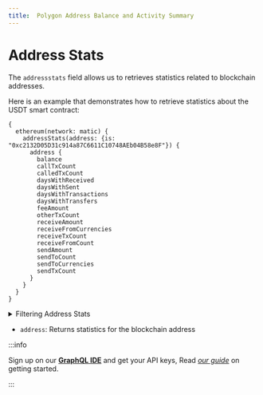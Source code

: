 ```yaml
---
title:  Polygon Address Balance and Activity Summary
---
```



<head>
<meta name="title" content="Polygon Token, Smart contract Details API"/>
<meta name="description" content="Get Polygon (Matic) Token supply and other attributes. Also, get Smart Contract property details of the Polygon blockchain."/>
<meta name="keywords" content="polygon api, polygon python api, polygon nft api, polygon scan api, polygon matic api, polygon api docs, polygon crypto api, polygon blockchain api,matic network api"/>
<meta name="robots" content="index, follow"/>
<meta http-equiv="Content-Type" content="text/html; charset=utf-8"/>
<meta name="language" content="English"/>

<!-- Open Graph / Facebook -->
<meta property="og:type" content="website" />
<meta property="og:title" content="Polygon Token, Smart contract Details API" />
<meta property="og:description" content="Get Polygon (Matic) Token supply and other attributes. Also, get Smart Contract property details of the Polygon blockchain." />

<!-- Twitter -->
<meta property="twitter:card" content="summary_large_image" />
<meta property="twitter:title" content="Polygon Token, Smart contract Details API" />
<meta property="twitter:description" content="Get Polygon (Matic) Token supply and other attributes. Also, get Smart Contract property details of the Polygon blockchain." />
</head>

# Address Stats

The `addressstats` field allows us to retrieves statistics related to blockchain addresses.

Here is an example that demonstrates how to retrieve statistics about the USDT smart contract:

```
{
  ethereum(network: matic) {
    addressStats(address: {is: "0xc2132D05D31c914a87C6611C10748AEb04B58e8F"}) {
      address {
        balance
        callTxCount
        calledTxCount
        daysWithReceived
        daysWithSent
        daysWithTransactions
        daysWithTransfers
        feeAmount
        otherTxCount
        receiveAmount
        receiveFromCurrencies
        receiveTxCount
        receiveFromCount
        sendAmount
        sendToCount
        sendToCurrencies
        sendTxCount
      }
    }
  }
}
```

<details>
<summary>Filtering Address Stats</summary>

-   `address`: Filter by a specific address or a list of addresses
-   `options`:  Filter returned data by ordering, limiting, and constraining it. Available fields: `asc`, `ascByInteger`, `desc`, `descByInteger`, `limit`, `limitBy`, `offset`.

</details>

-   `address`: Returns statistics for the blockchain address


:::info

Sign up on our **[GraphQL IDE](https://ide.bitquery.io/)** and get your API keys, Read _[our guide](/docs/graphql-ide/how-to-start/)_ on getting started.

:::